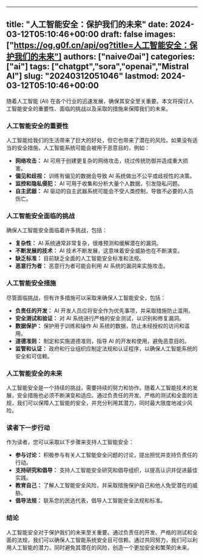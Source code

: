 
---
title: "人工智能安全：保护我们的未来"
date: 2024-03-12T05:10:46+00:00
draft: false
images: ["https://og.g0f.cn/api/og?title=人工智能安全：保护我们的未来"]
authors: ["naiveのai"]
categories: ["ai"]
tags: ["chatgpt","sora","openai","Mistral AI"]
slug: "20240312051046"
lastmod: 2024-03-12T05:10:46+00:00
---
随着人工智能 (AI) 在各个行业的迅速发展，确保其安全至关重要。本文将探讨人工智能安全的重要性、面临的挑战以及采取的措施来保障我们的未来。

### 人工智能安全的重要性

人工智能给我们的生活带来了巨大的好处，但它也带来了潜在的风险。如果没有适当的安全措施，人工智能系统可能会被用于恶意目的，例如：

- **网络攻击：** AI 可用于创建更复杂的网络攻击，绕过传统防御并造成重大损害。
- **偏见和歧视：** 训练有偏见的数据会导致 AI 系统做出不公平或歧视性的决策。
- **监控和隐私侵犯：** AI 可用于收集和分析大量个人数据，引发隐私问题。
- **自主武器：** AI 驱动的自主武器系统可能会不受人类控制，导致不必要的人员伤亡。

### 人工智能安全面临的挑战

确保人工智能安全面临着许多挑战，包括：

- **复杂性：** AI 系统通常非常复杂，很难预测和缓解潜在的漏洞。
- **不断发展的技术：** AI 技术不断发展，这意味着安全威胁也在不断演变。
- **缺乏标准：** 目前缺乏全面的人工智能安全标准和法规。
- **恶意行为者：** 恶意行为者可能会利用 AI 系统的漏洞来实施攻击。

### 人工智能安全措施

尽管面临挑战，但有许多措施可以采取来确保人工智能安全，包括：

- **负责任的开发：** AI 开发人员应将安全作为优先事项，并采取措施防止滥用。
- **安全测试和验证：** 对 AI 系统进行严格的安全测试，以识别和修复漏洞。
- **数据保护：** 保护用于训练和操作 AI 系统的数据，防止未经授权的访问和滥用。
- **道德准则：** 制定和实施道德准则，指导 AI 的开发和使用，避免恶意目的。
- **监管和认证：** 政府和行业组织应制定法规和认证程序，以确保人工智能系统的安全和可信赖。

### 人工智能安全的未来

人工智能安全是一个持续的挑战，需要持续的努力和协作。随着人工智能技术的发展，安全措施也必须不断演变和适应。通过负责任的开发、严格的测试和全面的法规，我们可以保障人工智能的安全，并充分利用其潜力，同时最大限度地减少风险。

### 读者下一步行动

作为读者，您可以采取以下步骤来支持人工智能安全：

- **参与讨论：** 积极参与有关人工智能安全问题的讨论，提出担忧并支持负责任的行动。
- **支持研究和倡导：** 支持人工智能安全研究和倡导组织，以提高认识并促进最佳实践。
- **教育自己：** 了解人工智能安全风险，并采取措施保护自己和他人免受潜在的威胁。
- **倡导法规：** 联系您的民选代表，倡导人工智能安全法规和标准。

### 结论

人工智能安全对于保护我们的未来至关重要。通过负责任的开发、严格的测试和全面的法规，我们可以确保人工智能系统安全且可信赖。通过共同努力，我们可以利用人工智能的潜力，同时避免其潜在的风险，创造一个更加安全和繁荣的未来。